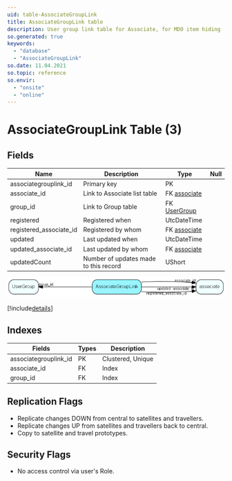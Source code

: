 ```yaml
---
uid: table-AssociateGroupLink
title: AssociateGroupLink table
description: User group link table for Associate, for MDO item hiding
so.generated: true
keywords:
  - "database"
  - "AssociateGroupLink"
so.date: 11.04.2021
so.topic: reference
so.envir:
  - "onsite"
  - "online"
---
```


# AssociateGroupLink Table (3)

## Fields

| Name | Description | Type | Null |
|------|-------------|------|:----:|
|associategrouplink\_id|Primary key|PK| |
|associate\_id|Link to Associate list table|FK [associate](associate.md)| |
|group\_id|Link to Group table|FK [UserGroup](usergroup.md)| |
|registered|Registered when|UtcDateTime| |
|registered\_associate\_id|Registered by whom|FK [associate](associate.md)| |
|updated|Last updated when|UtcDateTime| |
|updated\_associate\_id|Last updated by whom|FK [associate](associate.md)| |
|updatedCount|Number of updates made to this record|UShort| |


![AssociateGroupLink table relationship diagram](./media/AssociateGroupLink.png)

[!include[details](./includes/associategrouplink.md)]

## Indexes

| Fields | Types | Description |
|--------|-------|-------------|
|associategrouplink\_id |PK |Clustered, Unique |
|associate\_id |FK |Index |
|group\_id |FK |Index |

## Replication Flags

* Replicate changes DOWN from central to satellites and travellers.
* Replicate changes UP from satellites and travellers back to central.
* Copy to satellite and travel prototypes.

## Security Flags

* No access control via user's Role.


